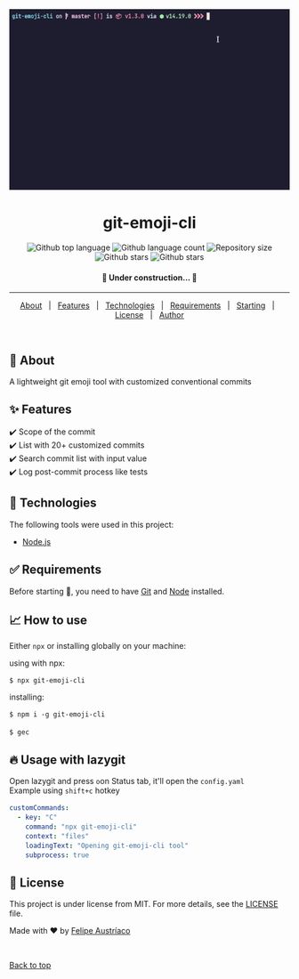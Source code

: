 <div align="center" id="top"> 
  <img src="/src/assets/git-emoji-cli.gif" alt="git-emoji-cli" />

<h1 align="center">git-emoji-cli</h1>

<p align="center">
  <img alt="Github top language" src="https://img.shields.io/github/languages/top/w1redl4in/git-emoji-cli?color=56BEB8">

  <img alt="Github language count" src="https://img.shields.io/github/languages/count/w1redl4in/git-emoji-cli?color=56BEB8">

  <img alt="Repository size" src="https://img.shields.io/github/repo-size/w1redl4in/git-emoji-cli?color=56BEB8">

  <img alt="Github stars" src="https://img.shields.io/github/commit-activity/m/w1redl4in/git-emoji-cli" />
  <img alt="Github stars" src="https://img.shields.io/npm/dw/git-emoji-cli" />
</p>

 <h4 align="center">
	🚧  Under construction...  🚧
</h4>

<hr>

<p align="center">
  <a href="#dart-about">About</a> &#xa0; | &#xa0; 
  <a href="#sparkles-features">Features</a> &#xa0; | &#xa0;
  <a href="#rocket-technologies">Technologies</a> &#xa0; | &#xa0;
  <a href="#white_check_mark-requirements">Requirements</a> &#xa0; | &#xa0;
  <a href="#checkered_flag-starting">Starting</a> &#xa0; | &#xa0;
  <a href="#memo-license">License</a> &#xa0; | &#xa0;
  <a href="https://github.com/w1redl4in" target="_blank">Author</a>
</p>

<br>

<div align="start">

## :dart: About

A lightweight git emoji tool with customized conventional commits

## :sparkles: Features

:heavy_check_mark: Scope of the commit\
:heavy_check_mark: List with 20+ customized commits\
:heavy_check_mark: Search commit list with input value\
:heavy_check_mark: Log post-commit process like tests

## :rocket: Technologies

The following tools were used in this project:

- [Node.js](https://nodejs.org/en/)

## :white_check_mark: Requirements

Before starting :checkered_flag:, you need to have [Git](https://git-scm.com) and [Node](https://nodejs.org/en/) installed.

## :chart_with_upwards_trend: How to use

Either `npx` or installing globally on your machine:

using with npx:

```shell
$ npx git-emoji-cli
```

installing:

```shell
$ npm i -g git-emoji-cli

$ gec
```

## :fire: Usage with lazygit

Open lazygit and press `o`on Status tab, it'll open the `config.yaml`\
Example using `shift+c` hotkey

```yaml
customCommands:
  - key: "C"
    command: "npx git-emoji-cli"
    context: "files"
    loadingText: "Opening git-emoji-cli tool"
    subprocess: true
```

## :memo: License

This project is under license from MIT. For more details, see the [LICENSE](LICENSE.md) file.

Made with :heart: by <a href="https://github.com/w1redl4in" target="_blank">Felipe Austríaco</a>

&#xa0;

<a href="#top">Back to top</a>

</div>
